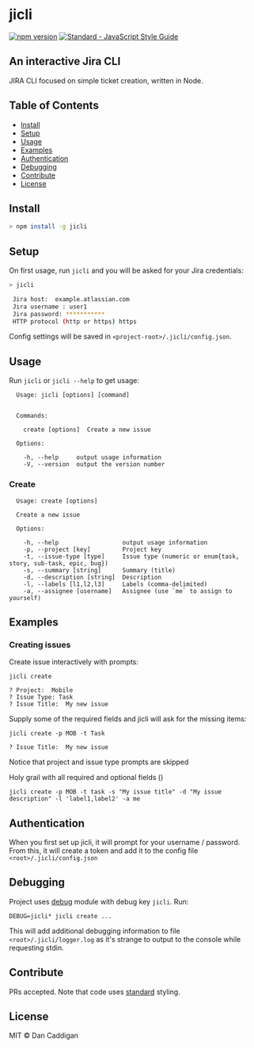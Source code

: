 # jicli

[![npm version](https://img.shields.io/npm/v/jicli.svg)](https://www.npmjs.org/package/jicli)
[![Standard - JavaScript Style Guide](https://img.shields.io/badge/code_style-standard-dbb30b.svg)](https://standardjs.com)

## An interactive Jira CLI

JIRA CLI focused on simple ticket creation, written in Node.

## Table of Contents

- [Install](#install)
- [Setup](#setup)
- [Usage](#usage)
- [Examples](#examples)
- [Authentication](#authentication)
- [Debugging](#debugging)
- [Contribute](#contribute)
- [License](#license)

## Install

```bash
> npm install -g jicli
```

## Setup

On first usage, run `jicli` and you will be asked for your Jira credentials:

```bash
> jicli

 Jira host:  example.atlassian.com
 Jira username : user1
 Jira password: ***********
 HTTP protocol (http or https) https
```

Config settings will be saved in `<project-root>/.jicli/config.json`.

## Usage

Run `jicli` or `jicli --help` to get usage:

```
  Usage: jicli [options] [command]


  Commands:

    create [options]  Create a new issue

  Options:

    -h, --help     output usage information
    -V, --version  output the version number
```

### Create

```
  Usage: create [options]

  Create a new issue

  Options:

    -h, --help                  output usage information
    -p, --project [key]         Project key
    -t, --issue-type [type]     Issue type (numeric or enum{task, story, sub-task, epic, bug})
    -s, --summary [string]      Summary (title)
    -d, --description [string]  Description
    -l, --labels [l1,l2,l3]     Labels (comma-delimited)
    -a, --assignee [username]   Assignee (use `me` to assign to yourself)
```

## Examples

### Creating issues

Create issue interactively with prompts:
```
jicli create

? Project:  Mobile
? Issue Type: Task
? Issue Title:  My new issue
```

Supply some of the required fields and jicli will ask for the missing items:
```
jicli create -p MOB -t Task

? Issue Title:  My new issue
```

Notice that project and issue type prompts are skipped

Holy grail with all required and optional fields ()
```
jicli create -p MOB -t task -s "My issue title" -d "My issue description" -l 'label1,label2' -a me
```

## Authentication

When you first set up jicli, it will prompt for your username / password.  From this, it will create a token and add 
it to the config file `<root>/.jicli/config.json`

## Debugging

Project uses [debug](https://github.com/visionmedia/debug) module with debug key `jicli`.  Run:

```
DEBUG=jicli* jicli create ...
```

This will add additional debugging information to file `<root>/.jicli/logger.log` as it's strange to output to the console while requesting stdin.

## Contribute

PRs accepted.  Note that code uses [standard](https://github.com/feross/standard) styling.

## License

MIT © Dan Caddigan
